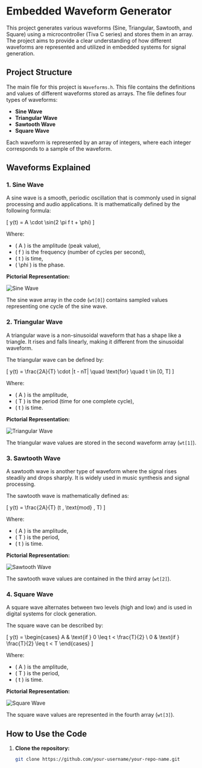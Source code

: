 
# Embedded Waveform Generator

This project generates various waveforms (Sine, Triangular, Sawtooth, and Square) using a microcontroller (Tiva C series) and stores them in an array. The project aims to provide a clear understanding of how different waveforms are represented and utilized in embedded systems for signal generation.

## Project Structure

The main file for this project is `Waveforms.h`. This file contains the definitions and values of different waveforms stored as arrays. The file defines four types of waveforms:

- **Sine Wave**
- **Triangular Wave**
- **Sawtooth Wave**
- **Square Wave**

Each waveform is represented by an array of integers, where each integer corresponds to a sample of the waveform.

## Waveforms Explained

### 1. **Sine Wave**

A sine wave is a smooth, periodic oscillation that is commonly used in signal processing and audio applications. It is mathematically defined by the following formula:

\[
y(t) = A \cdot \sin(2 \pi f t + \phi)
\]

Where:
- \( A \) is the amplitude (peak value),
- \( f \) is the frequency (number of cycles per second),
- \( t \) is time,
- \( \phi \) is the phase.

**Pictorial Representation:**

![Sine Wave](path_to_sine_wave_image.png)

The sine wave array in the code (`wt[0]`) contains sampled values representing one cycle of the sine wave.

### 2. **Triangular Wave**

A triangular wave is a non-sinusoidal waveform that has a shape like a triangle. It rises and falls linearly, making it different from the sinusoidal waveform.

The triangular wave can be defined by:

\[
y(t) = \frac{2A}{T} \cdot |t - nT| \quad \text{for} \quad t \in [0, T]
\]

Where:
- \( A \) is the amplitude,
- \( T \) is the period (time for one complete cycle),
- \( t \) is time.

**Pictorial Representation:**

![Triangular Wave](path_to_triangular_wave_image.png)

The triangular wave values are stored in the second waveform array (`wt[1]`).

### 3. **Sawtooth Wave**

A sawtooth wave is another type of waveform where the signal rises steadily and drops sharply. It is widely used in music synthesis and signal processing.

The sawtooth wave is mathematically defined as:

\[
y(t) = \frac{2A}{T} (t \, \text{mod} \, T)
\]

Where:
- \( A \) is the amplitude,
- \( T \) is the period,
- \( t \) is time.

**Pictorial Representation:**

![Sawtooth Wave](path_to_sawtooth_wave_image.png)

The sawtooth wave values are contained in the third array (`wt[2]`).

### 4. **Square Wave**

A square wave alternates between two levels (high and low) and is used in digital systems for clock generation.

The square wave can be described by:

\[
y(t) = 
\begin{cases} 
A & \text{if } 0 \leq t < \frac{T}{2} \\
0 & \text{if } \frac{T}{2} \leq t < T
\end{cases}
\]

Where:
- \( A \) is the amplitude,
- \( T \) is the period,
- \( t \) is time.

**Pictorial Representation:**

![Square Wave](path_to_square_wave_image.png)

The square wave values are represented in the fourth array (`wt[3]`).

## How to Use the Code

1. **Clone the repository:**

   ```bash
   git clone https://github.com/your-username/your-repo-name.git
